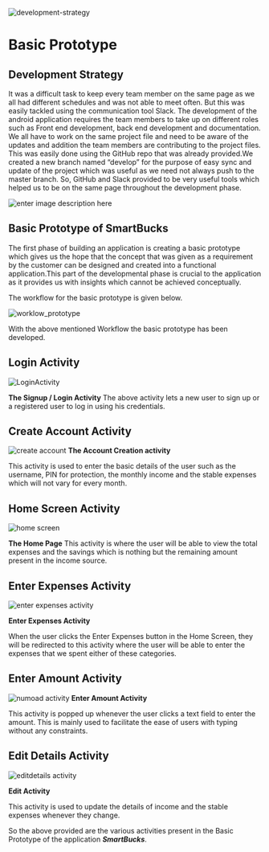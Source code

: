 ﻿![development-strategy](https://www.arithnea.de/wp-content/uploads/2018/02/agiles-business-development.png)
# Basic Prototype

## Development Strategy
 
 It was a difficult task to keep every team member on the same page as we all had different schedules and was not able to meet often. But this was easily tackled using the communication tool Slack.
 The development of the android application requires the team members to take up on different roles such as Front end development, back end development and documentation.
 We all have to work on the same project file and need to be aware of the updates and addition the team members are contributing to the project files. This was easily done using the GitHub repo that was already provided.We created a new branch named “develop” for the purpose of easy sync and update of the project which was useful as we need not always push to the master branch.
So, GitHub and Slack provided to be very useful tools which helped us to be on the same page throughout the development phase.

![enter image description here](http://knowmywork.com/wp-content/uploads/2018/08/Github-Slack-Integration-Web-800x500.png)

## Basic Prototype of SmartBucks

The first phase of building an application is creating a basic prototype which gives us the hope that the concept that was given as a requirement by the customer can be designed and created into a functional application.This part of the developmental phase is crucial to the application as it provides us with insights which cannot be achieved conceptually.

  The workflow for the basic prototype is given below.

![worklow_prototype](https://github.com/DBSE-teaching/isee2019-SmartBucks/blob/master/docs/images/workflow_1.png)

With the above mentioned Workflow the basic prototype has been developed.

##  Login Activity
 
 ![LoginActivity](https://github.com/DBSE-teaching/isee2019-SmartBucks/blob/master/docs/images/Login.jpeg)
 
**The Signup / Login Activity**
The above activity lets a new user to sign up or a registered user to log in using his credentials.

## Create Account Activity 
 
 ![create account](https://github.com/DBSE-teaching/isee2019-SmartBucks/blob/master/docs/images/CreateAccount.jpeg)
**The Account Creation activity** 

  This activity is used to enter the basic details of the user such as the username, PIN for protection, the monthly income and the stable expenses which will not vary for every month. 

## Home Screen Activity 

![home screen](https://github.com/DBSE-teaching/isee2019-SmartBucks/blob/master/docs/images/HomeScreen.jpeg)

**The Home Page** 
This activity is where the user will be able to view the total expenses and the savings which is nothing but the remaining amount present in the income source. 

## Enter Expenses Activity 

![enter expenses activity](https://github.com/DBSE-teaching/isee2019-SmartBucks/blob/master/docs/images/EnterExpenses.jpeg)

**Enter Expenses Activity** 

When the user clicks the Enter Expenses button in the Home Screen, they will be redirected to this activity where the user will be able to enter the expenses that we spent either of these categories.

## Enter Amount Activity

![numoad activity](https://github.com/DBSE-teaching/isee2019-SmartBucks/blob/master/docs/images/NumPad.jpeg)
**Enter Amount Activity**

This activity is popped up whenever the user clicks a text field to enter the amount. This is mainly used to facilitate the ease of users with typing without any constraints.

## Edit Details Activity
 
 ![editdetails activity](https://github.com/DBSE-teaching/isee2019-SmartBucks/blob/master/docs/images/EditDetails.jpeg)
 
**Edit Activity**

This activity is used to update the details of income and the stable expenses whenever they change.

So the above provided are the various activities present in the Basic Prototype of the application ***SmartBucks***.




